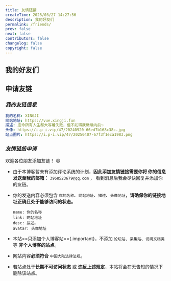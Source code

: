```yaml
---
title: 友情链接
createTime: 2025/03/27 14:27:56
description: 我的好友们
permalink: /friends/
prev: false
next: false
contributors: false
changelog: false
copyright: false
---
```


## 我的好友们

<AllFriendContent/>

## 申请友链

### _我的友链信息_

```yaml
我的名称: XINGJI
网站地址: https://vue.xingji.fun
描述: 迄今所有人生都大写着失败，但不妨碍我继续向前✨
头像: https://i.p-i.vip/47/20240920-66ed7b168c38c.jpg
站点图片: https://i.p-i.vip/47/20250407-67f3f1eca1983.png
```

### _友情链接申请_

欢迎各位朋友添加友链！ 😄

- 由于本博客暂未有添加评论系统的计划，**因此添加友情链接需要你将 你的信息 发送至我的邮箱：** `3968523679@qq.com` ，
看到消息后我会尽快回复并添加你的友链。

- 你的发送内容必须包含 `你的名称`、`网站地址`、`描述`、`头像地址`，**请确保你的链接地址正确且处于能够访问的状态。**  
  ```
  name: 你的名称
  link: 网站地址
  desc: 描述。
  avatar: 头像地址
  ```
- 本站==只添加个人博客站=={.important}，不添加 `论坛站`、`采集站`、`说明文档类` 等 **非个人博客的站点**。
- 网站内容**必须符合** `中国大陆法律法规`。
- 若站点处于**长期不可访问状态** 或 **违反上述规定**，本站将会在无告知的情况下删除该站点。